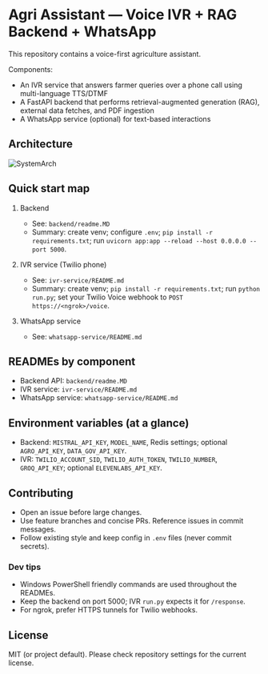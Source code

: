# Agri Assistant — Voice IVR + RAG Backend + WhatsApp

This repository contains a voice-first agriculture assistant.

Components:

- An IVR service that answers farmer queries over a phone call using multi-language TTS/DTMF
- A FastAPI backend that performs retrieval-augmented generation (RAG), external data fetches, and PDF ingestion
- A WhatsApp service (optional) for text-based interactions

## Architecture

![SystemArch](https://github.com/user-attachments/assets/7a710ace-5011-4cec-bcad-77fa0420f15e)

## Quick start map

1. Backend
	- See: `backend/readme.MD`
	- Summary: create venv; configure `.env`; `pip install -r requirements.txt`; run `uvicorn app:app --reload --host 0.0.0.0 --port 5000`.

1. IVR service (Twilio phone)
	- See: `ivr-service/README.md`
	- Summary: create venv; `pip install -r requirements.txt`; run `python run.py`; set your Twilio Voice webhook to `POST https://<ngrok>/voice`.

1. WhatsApp service
	- See: `whatsapp-service/README.md`

## READMEs by component

- Backend API: `backend/readme.MD`
- IVR service: `ivr-service/README.md`
- WhatsApp service: `whatsapp-service/README.md`

## Environment variables (at a glance)

- Backend: `MISTRAL_API_KEY`, `MODEL_NAME`, Redis settings; optional `AGRO_API_KEY`, `DATA_GOV_API_KEY`.
- IVR: `TWILIO_ACCOUNT_SID`, `TWILIO_AUTH_TOKEN`, `TWILIO_NUMBER`, `GROQ_API_KEY`; optional `ELEVENLABS_API_KEY`.

## Contributing

- Open an issue before large changes.
- Use feature branches and concise PRs. Reference issues in commit messages.
- Follow existing style and keep config in `.env` files (never commit secrets).

### Dev tips

- Windows PowerShell friendly commands are used throughout the READMEs.
- Keep the backend on port 5000; IVR `run.py` expects it for `/response`.
- For ngrok, prefer HTTPS tunnels for Twilio webhooks.

## License

MIT (or project default). Please check repository settings for the current license.

